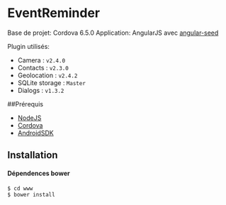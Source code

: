 # EventReminder

Base de projet: Cordova 6.5.0
Application: AngularJS avec [angular-seed](https://github.com/angular/angular-seed)

Plugin utilisés:

* Camera : `v2.4.0`
* Contacts : `v2.3.0`
* Geolocation : `v2.4.2`
* SQLite storage : `Master`
* Dialogs : `v1.3.2`


##Prérequis

* [NodeJS](https://nodejs.org/en/download/)
* [Cordova](https://cordova.apache.org/#getstarted)
* [AndroidSDK](https://developer.android.com/studio/index.html)


## Installation

#### Dépendences bower
````bash
$ cd www
$ bower install
````